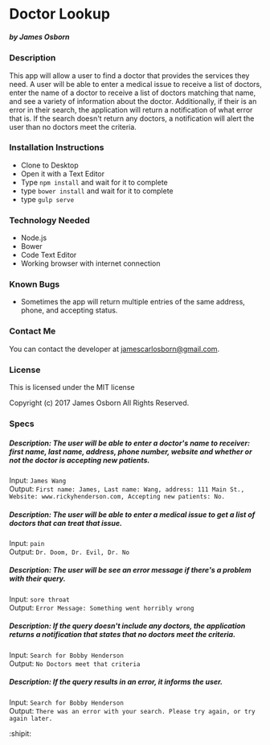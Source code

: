 # Doctor Lookup
##### by James Osborn

### Description
This app will allow a user to find a doctor that provides the services they need. A user will be able to enter a medical issue to receive a list of doctors, enter the name of a doctor to receive a list of doctors matching that name, and see a variety of information about the doctor. Additionally, if their is an error in their search, the application will return a notification of what error that is. If the search doesn't return any doctors, a notification will alert the user than no doctors meet the criteria.

### Installation Instructions
* Clone to Desktop
* Open it with a Text Editor
* Type `npm install` and wait for it to complete
* type `bower install` and wait for it to complete
* type `gulp serve`

### Technology Needed
* Node.js
* Bower
* Code Text Editor
* Working browser with internet connection

### Known Bugs
* Sometimes the app will return multiple entries of the same address, phone, and accepting status.

### Contact Me
You can contact the developer at jamescarlosborn@gmail.com.

### License
This is licensed under the MIT license

Copyright (c) 2017 James Osborn All Rights Reserved.

### Specs

##### Description: The user will be able to enter a doctor's name to receiver: first name, last name, address, phone number, website and whether or not the doctor is accepting new patients.  
Input: `James Wang`  
Output: `First name: James, Last name: Wang, address: 111 Main St., Website: www.rickyhenderson.com, Accepting new patients: No.`  

##### Description: The user will be able to enter a medical issue to get a list of doctors that can treat that issue.  
Input: `pain`  
Output: `Dr. Doom, Dr. Evil, Dr. No`  

##### Description: The user will be see an error message if there's a problem with their query.  
Input: `sore throat`  
Output: `Error Message: Something went horribly wrong`  

##### Description: If the query doesn't include any doctors, the application returns a notification that states that no doctors meet the criteria.  
Input: `Search for Bobby Henderson`  
Output: `No Doctors meet that criteria`  

##### Description: If the query results in an error, it informs the user.  
Input: `Search for Bobby Henderson`  
Output: `There was an error with your search. Please try again, or try again later.`

:shipit:  
